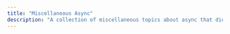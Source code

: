 ```yaml
---
title: "Miscellaneous Async"
description: "A collection of miscellaneous topics about async that didn't fit on the other pages."
---
```


<script>
window.location = 'http://developers.home-assistant.io/docs/en/asyncio_index.html';
</script>